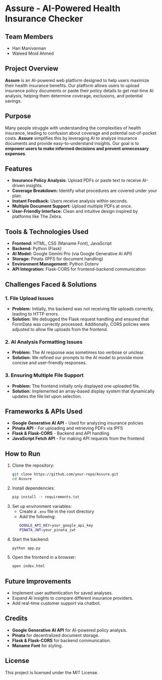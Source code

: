 # Assure - AI-Powered Health Insurance Checker

## Team Members
- Hari Manivannan
- Waleed Moid Ahmed


## Project Overview
**Assure** is an AI-powered web platform designed to help users maximize their health insurance benefits. Our platform allows users to upload insurance policy documents or paste their policy details to get real-time AI analysis, helping them determine coverage, exclusions, and potential savings.

## Purpose
Many people struggle with understanding the complexities of health insurance, leading to confusion about coverage and potential out-of-pocket costs. **Assure** simplifies this by leveraging AI to analyze insurance documents and provide easy-to-understand insights. Our goal is to **empower users to make informed decisions and prevent unnecessary expenses**.

## Features
- **Insurance Policy Analysis:** Upload PDFs or paste text to receive AI-driven insights.
- **Coverage Breakdown:** Identify what procedures are covered under your plan.
- **Instant Feedback:** Users receive analysis within seconds.
- **Multiple Document Support:** Upload multiple PDFs at once.
- **User-Friendly Interface:** Clean and intuitive design inspired by platforms like The Zebra.

## Tools & Technologies Used
- **Frontend:** HTML, CSS (Maname Font), JavaScript
- **Backend:** Python (Flask)
- **AI Model:** Google Gemini Pro (via Google Generative AI API)
- **Storage:** Pinata (IPFS for document handling)
- **Environment Management:** Python Dotenv
- **API Integration:** Flask-CORS for frontend-backend communication

## Challenges Faced & Solutions
### 1. **File Upload Issues**
- **Problem:** Initially, the backend was not receiving file uploads correctly, leading to HTTP errors.
- **Solution:** We debugged the Flask request handling and ensured that FormData was correctly processed. Additionally, CORS policies were adjusted to allow file uploads from the frontend.

### 2. **AI Analysis Formatting Issues**
- **Problem:** The AI response was sometimes too verbose or unclear.
- **Solution:** We refined our prompts to the AI model to provide more concise and user-friendly responses.

### 3. **Ensuring Multiple File Support**
- **Problem:** The frontend initially only displayed one uploaded file.
- **Solution:** Implemented an array-based display system that dynamically updates the file list upon selection.

## Frameworks & APIs Used
- **Google Generative AI API** - Used for analyzing insurance policies
- **Pinata API** - For uploading and retrieving PDFs via IPFS
- **Flask & Flask-CORS** - Backend and API handling
- **JavaScript Fetch API** - For making API requests from the frontend

## How to Run
1. Clone the repository:
   ```sh
   git clone https://github.com/your-repo/Assure.git
   cd Assure
   ```
2. Install dependencies:
   ```sh
   pip install -r requirements.txt
   ```
3. Set up environment variables:
   - Create a `.env` file in the root directory
   - Add the following:
     ```sh
     GOOGLE_API_KEY=your_google_api_key
     PINATA_JWT=your_pinata_jwt
     ```
4. Start the backend:
   ```sh
   python app.py
   ```
5. Open the frontend in a browser:
   ```sh
   open index.html
   ```

## Future Improvements
- Implement user authentication for saved analyses.
- Expand AI insights to compare different insurance providers.
- Add real-time customer support via chatbot.

## Credits
- **Google Generative AI API** for AI-powered policy analysis.
- **Pinata** for decentralized document storage.
- **Flask & Flask-CORS** for backend communication.
- **Maname Font** for styling.

## License
This project is licensed under the MIT License.

